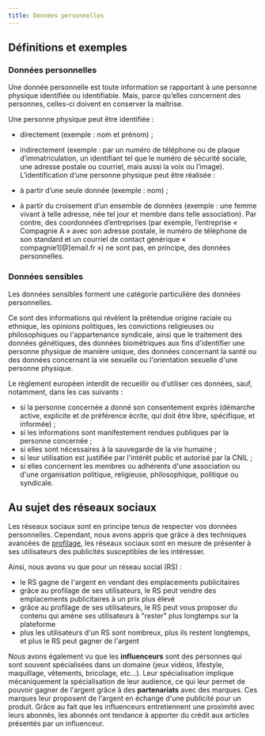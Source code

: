 ```yaml
---
title: Données personnelles
---
```


## Définitions et exemples
### Données personnelles
Une donnée personnelle est toute information se rapportant à une personne physique identifiée ou identifiable. Mais, parce qu’elles concernent des personnes, celles-ci doivent en conserver la maîtrise.

Une personne physique peut être identifiée :

- directement (exemple : nom et prénom) ;
- indirectement (exemple : par un numéro de téléphone ou de plaque d’immatriculation, un identifiant tel que le numéro de sécurité sociale, une adresse postale ou courriel, mais aussi la voix ou l’image).
L’identification d’une personne physique peut être réalisée :

- à partir d’une seule donnée (exemple : nom) ;
- à partir du croisement d’un ensemble de données (exemple : une femme vivant à telle adresse, née tel jour et membre dans telle association).
Par contre, des coordonnées d’entreprises (par exemple, l’entreprise « Compagnie A » avec son adresse postale, le numéro de téléphone de son standard et un courriel de contact générique « compagnie1[@]email.fr ») ne sont pas, en principe, des données personnelles.

### Données sensibles
Les données sensibles forment une catégorie particulière des données personnelles.

Ce sont des informations qui révèlent la prétendue origine raciale ou ethnique, les opinions politiques, les convictions religieuses ou philosophiques ou l'appartenance syndicale, ainsi que le traitement des données génétiques, des données biométriques aux fins d'identifier une personne physique de manière unique, des données concernant la santé ou des données concernant la vie sexuelle ou l'orientation sexuelle d'une personne physique. 

Le règlement européen interdit de recueillir ou d’utiliser ces données, sauf, notamment, dans les cas suivants :

- si la personne concernée a donné son consentement exprès (démarche active, explicite et de préférence écrite, qui doit être libre, spécifique, et informée) ;
- si les informations sont manifestement rendues publiques par la personne concernée ;
- si elles sont nécessaires à la sauvegarde de la vie humaine ;
- si leur utilisation est justifiée par l'intérêt public et autorisé par la CNIL ;
- si elles concernent les membres ou adhérents d'une association ou d'une organisation politique, religieuse, philosophique, politique ou syndicale. 

## Au sujet des réseaux sociaux
Les réseaux sociaux sont en principe tenus de respecter vos données personnelles. Cependant, nous avons appris que grâce à des techniques avancées de [profilage](https://fr.wikipedia.org/wiki/Profilage_de_personnes), les réseaux sociaux sont en mesure de présenter à ses utilisateurs des publicités susceptibles de les intéresser.

Ainsi, nous avons vu que pour un réseau social (RS) :
- le RS gagne de l'argent en vendant des emplacements publicitaires
- grâce au profilage de ses utilisateurs, le RS peut vendre des emplacements publicitaires à un prix plus élevé
- grâce au profilage de ses utilisateurs, le RS peut vous proposer du contenu qui amène ses utilisateurs à "rester" plus longtemps sur la plateforme
- plus les utilisateurs d'un RS sont nombreux, plus ils restent longtemps, et plus le RS peut gagner de l'argent

Nous avons également vu que les **influenceurs** sont des personnes qui sont souvent spécialisées dans un domaine (jeux vidéos, lifestyle, maquillage, vêtements, bricolage, etc...).
Leur spécialisation implique mécaniquement la spécialisation de leur audience, ce qui leur permet de pouvoir gagner de l'argent grâce à des **partenariats** avec des marques.
Ces marques leur proposent de l'argent en échange d'une publicité pour un produit. Grâce au fait que les influenceurs entretiennent une proximité avec leurs abonnés, les abonnés ont tendance à apporter du crédit aux articles présentés par un influenceur.